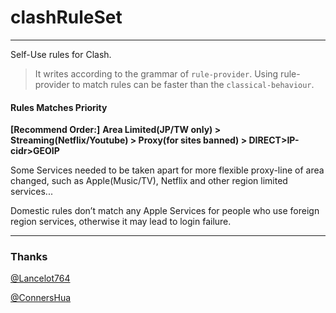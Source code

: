 # clashRuleSet

------------



Self-Use rules for Clash.

> It writes according to the grammar of `rule-provider`.
> Using rule-provider to match rules can be faster than the `classical-behaviour`.



#### Rules Matches Priority

**[Recommend Order:]**  **Area Limited(JP/TW only) > Streaming(Netflix/Youtube) > Proxy(for sites banned) > DIRECT>IP-cidr>GEOIP**

Some Services needed to be taken apart for more flexible proxy-line of area changed, such as Apple(Music/TV), Netflix and other region limited services...

Domestic rules don’t match any Apple Services for people who use foreign region services, otherwise it may lead to login failure.

--------------

### Thanks

[@Lancelot764](https://github.com/Lancelot764)

[@ConnersHua](https://github.com/ConnersHua)